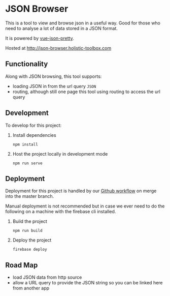# JSON Browser

This is a tool to view and browse json in a useful way. Good for those who need to analyse a lot of data stored in a JSON format.

It is powered by [vue-json-pretty](https://www.npmjs.com/package/vue-json-pretty).

Hosted at http://json-browser.holistic-toolbox.com

## Functionality
Along with JSON browsing, this tool supports:
- loading JSON in from the url query `JSON`
- routing, although still one page this tool using routing to access the url query

## Development
To develop for this project:
1. Install dependencies
	```
	npm install
	```
2. Host the project locally in development mode
	```
	npm run serve
	```

## Deployment
Deployment for this project is handled by our [Github workflow](/.github/workflows/deploy-on-push-to-master) on merge into the master branch.

Manual deployment is not recommended but in case we ever need to do the following on a machine with the firebase cli installed.

1. Build the project
	```
	npm run build
	```
2. Deploy the project
	```
	firebase deploy
	```

## Road Map
- load JSON data from http source
- allow a URL query to provide the JSON string so you can be linked here from another app
